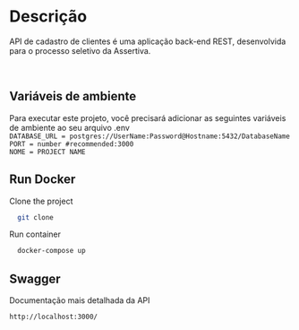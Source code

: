 # Descrição

API de cadastro de clientes é uma aplicação back-end REST, desenvolvida para o processo seletivo da Assertiva.

</br>   



## Variáveis de ambiente

Para executar este projeto, você precisará adicionar as seguintes variáveis de ambiente ao seu arquivo .env
</br>
`DATABASE_URL = postgres://UserName:Password@Hostname:5432/DatabaseName`
</br>
`PORT = number #recommended:3000` 
</br>
`NOME = PROJECT NAME`

## Run Docker
Clone the project
```bash
  git clone 
```
Run container
```bash
  docker-compose up
```

## Swagger

Documentação mais detalhada da API

`http://localhost:3000/`

